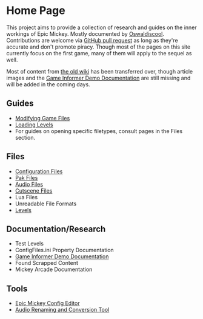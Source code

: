 # Home Page

This project aims to provide a collection of research and guides on the inner workings of Epic Mickey. Mostly documented by [Oswaldiscool](https://epicmickey.fandom.com/wiki/User:Oswaldiscool). Contributions are welcome via [GitHub pull request](https://github.com/andrewplus/epic-mickey-docs/pulls) as long as they're accurate and don't promote piracy. Though most of the pages on this site currently focus on the first game, many of them will apply to the sequel as well.

Most of content from [the old wiki](https://epicmickeymodding.fandom.com/) has been transferred over, though article images and the [Game Informer Demo Documentation](./game-informer-demo-documentation) are still missing and will be added in the coming days.

## Guides
* [Modifying Game Files](./modifying-game-files)
* [Loading Levels](./levels)
* For guides on opening specific filetypes, consult pages in the Files section.

## Files
* [Configuration Files](./configuration-files)
* [Pak Files](./pak-files)
* [Audio Files](./audio-files)
* [Cutscene Files](./cutscene-files)
* Lua Files
* Unreadable File Formats
* [Levels](./levels)

## Documentation/Research
* Test Levels
* ConfigFiles.ini Property Documentation
* [Game Informer Demo Documentation](./game-informer-demo-documentation)
* Found Scrapped Content
* Mickey Arcade Documentation

## Tools
* [Epic Mickey Config Editor](./tools/cmdline)
* [Audio Renaming and Conversion Tool](./tools/batch-audio-tool)
